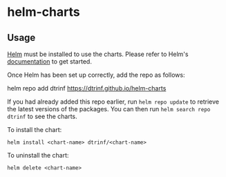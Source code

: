 # helm-charts

## Usage

[Helm](https://helm.sh) must be installed to use the charts. Please refer to
Helm's [documentation](https://helm.sh/docs) to get started.

Once Helm has been set up correctly, add the repo as follows:

  helm repo add dtrinf https://dtrinf.github.io/helm-charts

If you had already added this repo earlier, run `helm repo update` to retrieve
the latest versions of the packages.  You can then run `helm search repo
dtrinf` to see the charts.

To install the <chart-name> chart:

    helm install <chart-name> dtrinf/<chart-name>

To uninstall the chart:

    helm delete <chart-name>

